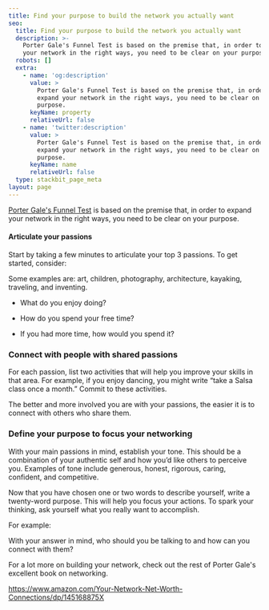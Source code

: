 ```yaml
---
title: Find your purpose to build the network you actually want
seo:
  title: Find your purpose to build the network you actually want
  description: >-
    Porter Gale's Funnel Test is based on the premise that, in order to expand
    your network in the right ways, you need to be clear on your purpose.  
  robots: []
  extra:
    - name: 'og:description'
      value: >
        Porter Gale's Funnel Test is based on the premise that, in order to
        expand your network in the right ways, you need to be clear on your
        purpose.  
      keyName: property
      relativeUrl: false
    - name: 'twitter:description'
      value: >
        Porter Gale's Funnel Test is based on the premise that, in order to
        expand your network in the right ways, you need to be clear on your
        purpose.  
      keyName: name
      relativeUrl: false
  type: stackbit_page_meta
layout: page
---
```

[Porter Gale's Funnel Test](http://blog.creativelive.com/porter-gale-the-funnel-test/) is based on the premise that, in order to expand your network in the right ways, you need to be clear on your purpose.  

#### Articulate your passions

Start by taking a few minutes to articulate your top 3 passions. To get started, consider:

Some examples are: art, children, photography, architecture, kayaking, traveling, and inventing.

*   What do you enjoy doing?

*   How do you spend your free time?

*   If you had more time, how would you spend it?

### Connect with people with shared passions

For each passion, list two activities that will help you improve your skills in that area. For example, if you enjoy dancing, you might write “take a Salsa class once a month.” Commit to these activities. 

The better and more involved you are with your passions, the easier it is to connect with others who share them.

### Define your purpose to focus your networking

With your main passions in mind, establish your tone. This should be a combination of your authentic self and how you’d like others to perceive you. Examples of tone include generous, honest, rigorous, caring, confident, and competitive.

Now that you have chosen one or two words to describe yourself, write a twenty-word purpose. This will help you focus your actions. To spark your thinking, ask yourself what you really want to accomplish.

For example: 

With your answer in mind, who should you be talking to and how can you connect with them?

For a lot more on building your network, check out the rest of Porter Gale's excellent book on networking.

<https://www.amazon.com/Your-Network-Net-Worth-Connections/dp/145168875X>
